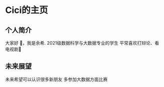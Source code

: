 # Cici的主页
## 个人简介
  大家好 👋，我是余希.
  2021级数据科学与大数据专业的学生
  平常喜欢打辩论、看电视剧🌱 
## 未来展望
未来希望可以认识很多新朋友
多参加大数据方面比赛
